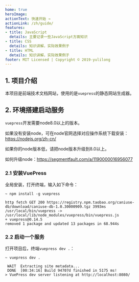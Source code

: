 ```yaml
---
home: true
heroImage: 
actionText: 快速开始 →
actionLink: /zh/guide/
features:
- title: JavaScript
  details: 主要记录一些JavaScript方面知识
- title: CSS
  details: 知识讲解，实际效果例子
- title: HTML
  details: 知识讲解，实际效果例子
footer: MIT Licensed | Copyright © 2019-yulilong
---
```


## 1. 项目介绍

本项目是前端技术文档网站，使用的是`vuepress`的静态网站生成器。

## 2. 环境搭建启动服务

`vuepress`开发需要node8.0以上的版本。

如果没有安装node，可在node官网选择对应操作系统下载安装：https://nodejs.org/zh-cn/

如果你的node版本低，请把node版本升级到8.0以上。

如何升级node：https://segmentfault.com/a/1190000016956077

### 2.1 安装VuePress

全局安装，打开终端，输入如下命令：

```
~ npm install -g vuepress

http fetch GET 200 https://registry.npm.taobao.org/caniuse-db/download/caniuse-db-1.0.30000909.tgz 3993ms
/usr/local/bin/vuepress -> /usr/local/lib/node_modules/vuepress/bin/vuepress.js
+ vuepress@0.14.5
removed 1 package and updated 13 packages in 68.944s
```

### 2.2 启动一个服务

打开项目后，终端`vuepress dev .`：

```
~ vuepress dev .

 WAIT  Extracting site metadata...
 DONE  [00:34:16] Build 94707d finished in 5175 ms!
> VuePress dev server listening at http://localhost:8080/
```

